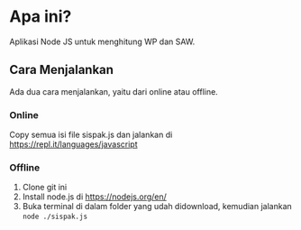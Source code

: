 # Apa ini?
Aplikasi Node JS untuk menghitung WP dan SAW.

## Cara Menjalankan
Ada dua cara menjalankan, yaitu dari online atau offline.

### Online
Copy semua isi file sispak.js dan jalankan di https://repl.it/languages/javascript

### Offline
1. Clone git ini
2. Install node.js di https://nodejs.org/en/
3. Buka terminal di dalam folder yang udah didownload, kemudian jalankan `node ./sispak.js`

